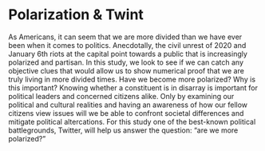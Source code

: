 # Polarization & Twint

As Americans, it can seem that we are more divided than we have ever been when it comes to politics. Anecdotally, the civil unrest of 2020 and January 6th riots at the capital point towards a public that is increasingly polarized and partisan. In this study, we look to see if we can catch any objective clues that would allow us to show numerical proof that we are truly living in more divided times.
Have we become more polarized? Why is this important?
Knowing whether a constituent is in disarray is important for political leaders and concerned citizens alike. Only by examining our political and cultural realities and having an awareness of how our fellow citizens view issues will we be able to confront societal differences and mitigate political altercations.
For this study one of the best-known political battlegrounds, Twitter, will help us answer the question: “are we more polarized?”

